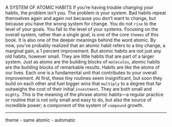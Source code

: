 A SYSTEM OF ATOMIC HABITS
If you’re having trouble changing your habits, the problem isn’t you.
The problem is your system. Bad habits repeat themselves again and
again not because you don’t want to change, but because you have the
wrong system for change.
You do not `rise` to the level of your goals. You fall to the level of your
systems.
Focusing on the overall system, rather than a single goal, is one of
the core `themes` of this book. It is also one of the deeper meanings
behind the word atomic. By now, you’ve probably realized that an
atomic habit refers to a tiny change, a marginal gain, a 1 percent
improvement. But atomic habits are not just any old habits, however
small. They are little habits that are part of a larger system. Just as
atoms are the building blocks of `molecules`, atomic habits are the
building blocks of remarkable results.
Habits are like the atoms of our lives. Each one is a fundamental
unit that contributes to your overall improvement. At first, these tiny
routines seem insignificant, but soon they build on each other and fuel
bigger wins that `multiply` to a degree that far outweighs the cost of
their initial `investment`. They are both small and `mighty`. This is the
meaning of the phrase atomic habits—a regular practice or routine
that is not only small and easy to do, but also the source of incredible
power; a component of the system of `compound` growth.

---
theme - same
atomic - automatic


